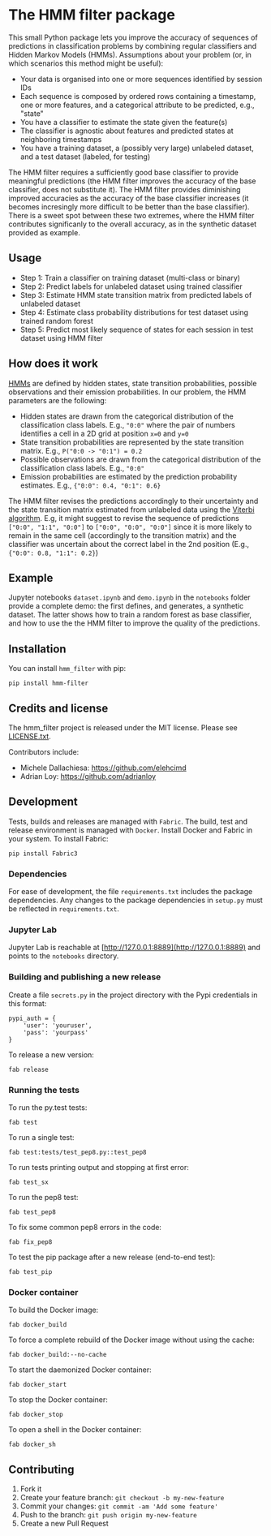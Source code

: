 # The HMM filter package

This small Python package lets you improve the accuracy of sequences of predictions in classification problems by combining regular classifiers and Hidden Markov Models (HMMs). Assumptions about your problem (or, in which scenarios this method might be useful):

* Your data is organised into one or more sequences identified by session IDs
* Each sequence is composed by ordered rows containing a timestamp, one or more features, and a categorical attribute to be predicted, e.g., "state"
* You have a classifier to estimate the state given the feature(s)
* The classifier is agnostic about features and predicted states at neighboring timestamps
* You have a training dataset, a (possibly very large) unlabeled dataset, and a test dataset (labeled, for testing)

The HMM filter requires a sufficiently good base classifier to provide meaningful predictions (the HMM filter improves the accuracy of the base classifier, does not substitute it). The HMM filter provides diminishing improved accuracies as the accuracy of the base classifier increases (it becomes incresingly more difficult to be better than the base classifier). There is a sweet spot between these two extremes, where the HMM filter contributes significanly to the overall accuracy, as in the synthetic dataset provided as example. 


## Usage

* Step 1: Train a classifier on training dataset (multi-class or binary)
* Step 2: Predict labels for unlabeled dataset using trained classifier
* Step 3: Estimate HMM state transition matrix from predicted labels of unlabeled dataset
* Step 4: Estimate class probability distributions for test dataset using trained random forest
* Step 5: Predict most likely sequence of states for each session in test dataset using HMM filter


## How does it work


[HMMs](https://en.wikipedia.org/wiki/Hidden_Markov_model) are defined by hidden states, state transition probabilities, possible observations and their emission probabilities. In our problem, the HMM parameters are the following:

* Hidden states are drawn from the categorical distribution of the classification class labels. E.g., `"0:0"` where the pair of numbers identifies a cell in a 2D grid at position `x=0` and `y=0`
* State transition probabilities are represented by the state transition matrix. E.g., `P("0:0 -> "0:1") = 0.2`
* Possible observations are drawn from the categorical distribution of the classification class labels. E.g., `"0:0"`
* Emission probabilities are estimated by the prediction probability estimates. E.g., `{"0:0": 0.4, "0:1": 0.6}`

The HMM filter revises the predictions accordingly to their uncertainty and the state transition matrix estimated from unlabeled data using the [Viterbi algorithm](https://en.wikipedia.org/wiki/Viterbi_algorithm). E.g, it might suggest to revise the sequence of predictions `["0:0", "1:1", "0:0"]` to `["0:0", "0:0", "0:0"]` since it is more likely to remain in the same cell (accordingly to the transition matrix) and the classifier was uncertain about the correct label in the 2nd position (E.g., `{"0:0": 0.8, "1:1": 0.2}`)

## Example

Jupyter notebooks `dataset.ipynb` and `demo.ipynb` in the `notebooks` folder provide a complete demo: the first defines, and generates, a synthetic dataset. The latter shows how to train a random forest as base classifier, and how to use the the HMM filter to improve the quality of the predictions.

## Installation

You can install `hmm_filter` with pip:

```
pip install hmm-filter
```

## Credits and license

The hmm_filter project is released under the MIT license. Please see [LICENSE.txt](https://github.com/minodes/hmm_filter/blob/master/LICENSE.txt).

Contributors include:

* Michele Dallachiesa: https://github.com/elehcimd
* Adrian Loy: https://github.com/adrianloy


## Development

Tests, builds and releases are managed with `Fabric`.
The build, test and release environment is managed with `Docker`.
Install Docker and Fabric in your system. To install Fabric:

```
pip install Fabric3
```

### Dependencies

For ease of development, the file `requirements.txt` includes the package dependencies.
Any changes to the package dependencies in `setup.py` must be reflected in `requirements.txt`.

### Jupyter Lab

Jupyter Lab is reachable at [http://127.0.0.1:8889](http://127.0.0.1:8889) and
points to the `notebooks` directory.

### Building and publishing a new release

Create a file `secrets.py` in the project directory with the Pypi credentials in this format:

```
pypi_auth = {
    'user': 'youruser',
    'pass': 'yourpass'
}
```

To release a new version:

```
fab release
```


### Running the tests

To run the py.test tests:

```
fab test
```

To run a single test:

```
fab test:tests/test_pep8.py::test_pep8
```

To run tests printing output and stopping at first error:

```
fab test_sx
```

To run the pep8 test:

```
fab test_pep8
```

To fix some common pep8 errors in the code:

```
fab fix_pep8
```

To test the pip package after a new release (end-to-end test):
```
fab test_pip
```

### Docker container

To build the Docker image:

```
fab docker_build
```

To force a complete rebuild of the Docker image without using the cache:

```
fab docker_build:--no-cache
```

To start the daemonized Docker container:

```
fab docker_start
```

To stop the Docker container:

```
fab docker_stop
```

To open a shell in the Docker container:

```
fab docker_sh
```

## Contributing

1. Fork it
2. Create your feature branch: `git checkout -b my-new-feature`
3. Commit your changes: `git commit -am 'Add some feature'`
4. Push to the branch: `git push origin my-new-feature`
5. Create a new Pull Request
